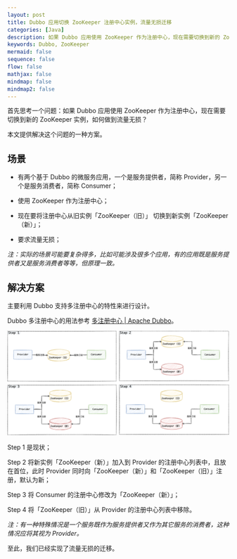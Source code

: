 ```yaml
---
layout: post
title: Dubbo 应用切换 ZooKeeper 注册中心实例，流量无损迁移
categories: [Java]
description: 如果 Dubbo 应用使用 ZooKeeper 作为注册中心，现在需要切换到新的 ZooKeeper 实例，如何做到流量无损？
keywords: Dubbo, ZooKeeper
mermaid: false
sequence: false
flow: false
mathjax: false
mindmap: false
mindmap2: false
---
```


首先思考一个问题：如果 Dubbo 应用使用 ZooKeeper 作为注册中心，现在需要切换到新的 ZooKeeper 实例，如何做到流量无损？

本文提供解决这个问题的一种方案。

## 场景

- 有两个基于 Dubbo 的微服务应用，一个是服务提供者，简称 Provider，另一个是服务消费者，简称 Consumer；

- 使用 ZooKeeper 作为注册中心；

- 现在要将注册中心从旧实例「ZooKeeper（旧）」 切换到新实例「ZooKeeper（新）」；

- 要求流量无损；

*注：实际的场景可能要复杂得多，比如可能涉及很多个应用，有的应用既是服务提供者又是服务消费者等等，但原理一致。*

## 解决方案

主要利用 Dubbo 支持多注册中心的特性来进行设计。

Dubbo 多注册中心的用法参考 [多注册中心 | Apache Dubbo](https://cn.dubbo.apache.org/zh-cn/overview/mannual/java-sdk/reference-manual/registry/multiple-registry/)。

![](/images/posts/java/move-to-new-zookeeper.drawio.png)

Step 1 是现状；

Step 2 将新实例「ZooKeeper（新）」加入到 Provider 的注册中心列表中，且放在首位，此时 Provider 同时向「ZooKeeper（新）」和「ZooKeeper（旧）」注册，默认为新；

Step 3 将 Consumer 的注册中心修改为「ZooKeeper（新）」；

Step 4 将「ZooKeeper（旧）」从 Provider 的注册中心列表中移除。

*注：有一种特殊情况是一个服务既作为服务提供者又作为其它服务的消费者，这种情况应将其视为 Provider。*

至此，我们已经实现了流量无损的迁移。
